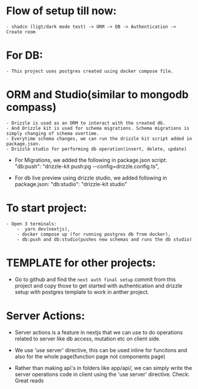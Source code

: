 # Flow of setup till now:

    - shadcn (ligt/dark mode test) -> ORM -> DB -> Authentication -> Create room

# For DB:

    - This project uses postgres created using docker compose file.

# ORM and Studio(similar to mongodb compass)

    - Drizzle is used as an ORM to interact with the created db.
    - And Drizzle kit is used for schema migrations. Schema migrations is simply changing of schema overtime.
    - Everytime schema changes, we can run the drizzle kit script added in package.json.
    - Drizzle studio for performing db operation(insert, delete, update)

- For Migrations, we added the following in package.json script:
  "db:push": "drizzle-kit push:pg --config=drizzle.config.ts",

- For db live preview using drizzle studio, we added following in package.json:
  "db:studio": "drizzle-kit studio"

# To start project:

    - Open 3 terminals:
        -  yarn dev(nextjs),
        - docker compose up (for running postgres db from docker),
        - db:push and db:studio(pushes new schemas and runs the db studio)

# TEMPLATE for other projects:

- Go to github and find the `next auth final setup` commit from this project and copy those to get started with authentication and drizzle setup with postgres template to work in anther project.

# Server Actions:

- Server actions is a feature in nextjs that we can use to do operations related to server like db access, mutation etc on client side.

- We use 'use server' directive, this can be used inline for funcitons and also for the whole page(function page not components page)

- Rather than making api's in folders like app/api/<name>, we can simply write the server operations code in client using the 'use server' directive.
  Check: Great reads
